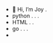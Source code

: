 - 👋 Hi, I’m Joy . 
- python . . .
- HTML . . 
- go . . .
- 

<!---
8ijoy/8ijoy is a ✨ special ✨ repository because its `README.md` (this file) appears on your GitHub profile.
You can click the Preview link to take a look at your changes.
--->
